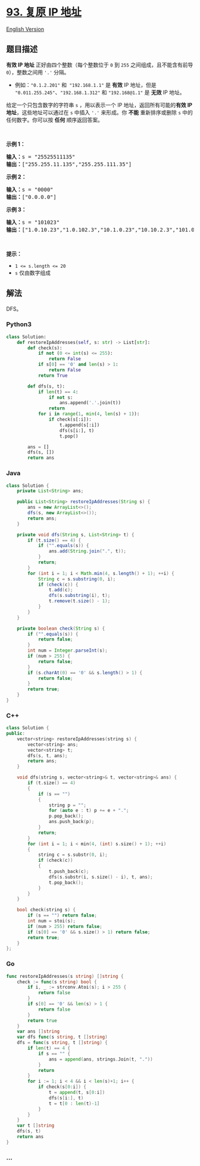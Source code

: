 # [93. 复原 IP 地址](https://leetcode-cn.com/problems/restore-ip-addresses)

[English Version](/solution/0000-0099/0093.Restore%20IP%20Addresses/README_EN.md)

## 题目描述

<!-- 这里写题目描述 -->

<p><strong>有效 IP 地址</strong> 正好由四个整数（每个整数位于 <code>0</code> 到 <code>255</code> 之间组成，且不能含有前导 <code>0</code>），整数之间用 <code>'.'</code> 分隔。</p>

<ul>
	<li>例如：<code>"0.1.2.201"</code> 和<code> "192.168.1.1"</code> 是 <strong>有效</strong> IP 地址，但是 <code>"0.011.255.245"</code>、<code>"192.168.1.312"</code> 和 <code>"192.168@1.1"</code> 是 <strong>无效</strong> IP 地址。</li>
</ul>

<p>给定一个只包含数字的字符串 <code>s</code> ，用以表示一个 IP 地址，返回所有可能的<strong>有效 IP 地址</strong>，这些地址可以通过在 <code>s</code> 中插入&nbsp;<code>'.'</code> 来形成。你 <strong>不能</strong>&nbsp;重新排序或删除 <code>s</code> 中的任何数字。你可以按 <strong>任何</strong> 顺序返回答案。</p>

<p>&nbsp;</p>

<p><strong>示例 1：</strong></p>

<pre>
<strong>输入：</strong>s = "25525511135"
<strong>输出：</strong>["255.255.11.135","255.255.111.35"]
</pre>

<p><strong>示例 2：</strong></p>

<pre>
<strong>输入：</strong>s = "0000"
<strong>输出：</strong>["0.0.0.0"]
</pre>

<p><strong>示例 3：</strong></p>

<pre>
<strong>输入：</strong>s = "101023"
<strong>输出：</strong>["1.0.10.23","1.0.102.3","10.1.0.23","10.10.2.3","101.0.2.3"]
</pre>

<p>&nbsp;</p>

<p><strong>提示：</strong></p>

<ul>
	<li><code>1 &lt;= s.length &lt;= 20</code></li>
	<li><code>s</code> 仅由数字组成</li>
</ul>

## 解法

<!-- 这里可写通用的实现逻辑 -->

DFS。

<!-- tabs:start -->

### **Python3**

<!-- 这里可写当前语言的特殊实现逻辑 -->

```python
class Solution:
    def restoreIpAddresses(self, s: str) -> List[str]:
        def check(s):
            if not (0 <= int(s) <= 255):
                return False
            if s[0] == '0' and len(s) > 1:
                return False
            return True

        def dfs(s, t):
            if len(t) == 4:
                if not s:
                    ans.append('.'.join(t))
                return
            for i in range(1, min(4, len(s) + 1)):
                if check(s[:i]):
                    t.append(s[:i])
                    dfs(s[i:], t)
                    t.pop()

        ans = []
        dfs(s, [])
        return ans
```

### **Java**

<!-- 这里可写当前语言的特殊实现逻辑 -->

```java
class Solution {
    private List<String> ans;

    public List<String> restoreIpAddresses(String s) {
        ans = new ArrayList<>();
        dfs(s, new ArrayList<>());
        return ans;
    }

    private void dfs(String s, List<String> t) {
        if (t.size() == 4) {
            if ("".equals(s)) {
                ans.add(String.join(".", t));
            }
            return;
        }
        for (int i = 1; i < Math.min(4, s.length() + 1); ++i) {
            String c = s.substring(0, i);
            if (check(c)) {
                t.add(c);
                dfs(s.substring(i), t);
                t.remove(t.size() - 1);
            }
        }
    }

    private boolean check(String s) {
        if ("".equals(s)) {
            return false;
        }
        int num = Integer.parseInt(s);
        if (num > 255) {
            return false;
        }
        if (s.charAt(0) == '0' && s.length() > 1) {
            return false;
        }
        return true;
    }
}
```

### **C++**

```cpp
class Solution {
public:
    vector<string> restoreIpAddresses(string s) {
        vector<string> ans;
        vector<string> t;
        dfs(s, t, ans);
        return ans;
    }

    void dfs(string s, vector<string>& t, vector<string>& ans) {
        if (t.size() == 4)
        {
            if (s == "")
            {
                string p = "";
                for (auto e : t) p += e + ".";
                p.pop_back();
                ans.push_back(p);
            }
            return;
        }
        for (int i = 1; i < min(4, (int) s.size() + 1); ++i)
        {
            string c = s.substr(0, i);
            if (check(c))
            {
                t.push_back(c);
                dfs(s.substr(i, s.size() - i), t, ans);
                t.pop_back();
            }
        }
    }

    bool check(string s) {
        if (s == "") return false;
        int num = stoi(s);
        if (num > 255) return false;
        if (s[0] == '0' && s.size() > 1) return false;
        return true;
    }
};
```

### **Go**

```go
func restoreIpAddresses(s string) []string {
	check := func(s string) bool {
		if i, _ := strconv.Atoi(s); i > 255 {
			return false
		}
		if s[0] == '0' && len(s) > 1 {
			return false
		}
		return true
	}
	var ans []string
	var dfs func(s string, t []string)
	dfs = func(s string, t []string) {
		if len(t) == 4 {
			if s == "" {
				ans = append(ans, strings.Join(t, "."))
			}
			return
		}
		for i := 1; i < 4 && i < len(s)+1; i++ {
			if check(s[0:i]) {
				t = append(t, s[0:i])
				dfs(s[i:], t)
				t = t[0 : len(t)-1]
			}
		}
	}
	var t []string
	dfs(s, t)
	return ans
}
```

### **...**

```

```

<!-- tabs:end -->
